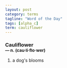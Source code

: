 ```yaml
---
layout: post
category: terms
tagline: "Word of the Day"
tags: [alpha_c]
term: cauliflower
---
```


<h3>Cauliflower<br/> <small>&mdash; n. (cau<span>&middot;</span>li<span>&middot;</span>flo<span>&middot;</span>wer)</small></h3>
<p><ol><li>a dog's blooms</li>
</ol></p>
